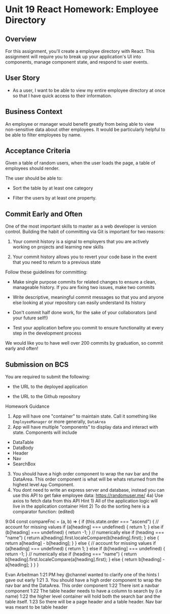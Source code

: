 # Unit 19 React Homework: Employee Directory

## Overview

For this assignment, you'll create a employee directory with React. This assignment will require you to break up your application's UI into components, manage component state, and respond to user events.

## User Story

* As a user, I want to be able to view my entire employee directory at once so that I have quick access to their information.

## Business Context

An employee or manager would benefit greatly from being able to view non-sensitive data about other employees. It would be particularly helpful to be able to filter employees by name.

## Acceptance Criteria

Given a table of random users, when the user loads the page, a table of employees should render. 

The user should be able to:

  * Sort the table by at least one category

  * Filter the users by at least one property.

## Commit Early and Often

One of the most important skills to master as a web developer is version control. Building the habit of committing via Git is important for two reasons:

1. Your commit history is a signal to employers that you are actively working on projects and learning new skills

2. Your commit history allows you to revert your code base in the event that you need to return to a previous state

Follow these guidelines for committing:

* Make single purpose commits for related changes to ensure a clean, manageable history. If you are fixing two issues, make two commits

* Write descriptive, meaningful commit messages so that you and anyone else looking at your repository can easily understand its history

* Don't commit half done work, for the sake of your collaborators (and your future self!)

* Test your application before you commit to ensure functionality at every step in the development process

We would like you to have well over 200 commits by graduation, so commit early and often!


## Submission on BCS

You are required to submit the following:

* the URL to the deployed application

* the URL to the Github repository

Homework Guidance
1. App will have one "container" to maintain state. Call it something like `EmployeeManager` or more generally, `DataArea`
2. App will have multiple "components" to display data and interact with state. Components will include
- DataTable
- DataBody
- Header
- Nav
- SearchBox
3. You should have a high order component to wrap the nav bar and the DataArea. This order component
is what will be whats returned from the highest level `App` Component. 
4. You dont need to write an express server and database, instead you can use this API to get fake employee data:
https://randomuser.me/
4a) Use axios to fetch data from this API
Hint 1)
All of the application logic will live in the application container
Hint 2)
To do the sorting here is a comparator function:
(edited)





9:04
    const compareFnc = (a, b) => {
      if (this.state.order === "ascend") {
        // account for missing values
        if (a[heading] === undefined) {
          return 1;
        } else if (b[heading] === undefined) {
          return -1;
        }
        // numerically
        else if (heading === "name") {
          return a[heading].first.localeCompare(b[heading].first);
        } else {
          return a[heading] - b[heading];
        }
      } else {
        // account for missing values
        if (a[heading] === undefined) {
          return 1;
        } else if (b[heading] === undefined) {
          return -1;
        }
        // numerically
        else if (heading === "name") {
          return b[heading].first.localeCompare(a[heading].first);
        } else {
          return b[heading] - a[heading];
        }
      }
    }

Evan Arbeitman  1:21 PM
hey @channel wanted to clarify one of the hints I gave out early
1:21
3. You should have a high order component to wrap the nav bar and the DataArea. This order component
1:22
There isnt a navbar component
1:22
The table header needs to have a column to search by (i.e name)
1:22
the higher level container will hold both the search bar and the table itself.
1:23
So there will be a page header and a table header. Nav bar was meant to be table header